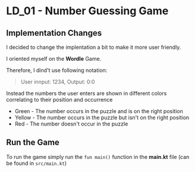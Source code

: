 # LD_01 - Number Guessing Game
## Implementation Changes
I decided to change the implentation a bit to make it more user friendly.

I oriented myself on the **Wordle** Game.

Therefore, I dind't use following notation:
> User innput: 1234, Output: 0:0

Instead the numbers the user enters are shown in different colors correlating to their position and occurrence
* Green - The number occurs in the puzzle and is on the right position
* Yellow - The number occurs in the puzzle but isn't on the right position
* Red - The number doesn't occur in the puzzle

## Run the Game
To run the game simply run the `fun main()` function in the **main.kt** file (can be found in `src/main.kt`)
